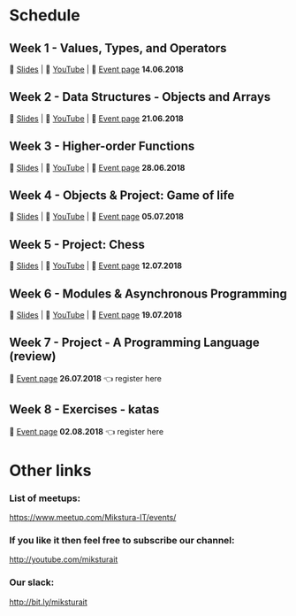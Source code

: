 # Schedule

## Week 1 - Values, Types, and Operators
:book: [Slides](https://slides.com/michalstaskiewicz-1/od-zera-do-javascript-developera-1#/) |
:movie_camera: [YouTube](https://www.youtube.com/watch?v=aXhsO5K3W-I) |
:office: [Event page](https://www.meetup.com/Mikstura-IT/events/nsnzspyxjbsb/) **14.06.2018**

## Week 2 - Data Structures - Objects and Arrays
:book: [Slides](https://slides.com/michalstaskiewicz-1/od-zera-do-javascript-developera-1-9#/) |
:movie_camera: [YouTube](https://www.youtube.com/watch?v=aXhsO5K3W-I) |
:office: [Event page](https://www.meetup.com/Mikstura-IT/events/nsnzspyxjbcc/) **21.06.2018**

## Week 3 - Higher-order Functions
:book: [Slides](https://slides.com/michalstaskiewicz-1/od-zera-do-javascript-developera-3#/) |
:movie_camera: [YouTube](https://www.youtube.com/watch?v=RLBoUKhW12I) |
:office: [Event page](https://www.meetup.com/Mikstura-IT/events/nsnzspyxjbcc/) **28.06.2018**

## Week 4 - Objects & Project: Game of life
:book: [Slides](https://slides.com/michalstaskiewicz-1/od-zera-do-javascript-developera-4#/) |
:movie_camera: [YouTube](https://www.youtube.com/watch?v=blku9Ad-7Q0) |
:office: [Event page](https://www.meetup.com/Mikstura-IT/events/nsnzspyxkbhb/) **05.07.2018**

## Week 5 - Project: Chess
:book: [Slides](https://slides.com/michalstaskiewicz-1/od-zera-do-javascript-developera-5#/) |
:movie_camera: [YouTube](https://www.youtube.com/watch?v=OVNZXZPvVFw) |
:office: [Event page](https://www.meetup.com/Mikstura-IT/events/nsnzspyxkbqb/) **12.07.2018**

## Week 6 - Modules & Asynchronous Programming
:book: [Slides](https://slides.com/poslinski_net/od-zera-do-javascript-developera-6#/) |
:movie_camera: [YouTube](https://www.youtube.com/watch?v=OWZcaNnum-o) |
:office: [Event page](https://www.meetup.com/Mikstura-IT/events/nsnzspyxkbzb/) **19.07.2018**

## Week 7 - Project - A Programming Language (review)
:office: [Event page](https://www.meetup.com/Mikstura-IT/events/nsnzspyxkbjc/) **26.07.2018** :point_left: register here

## Week 8 - Exercises - katas
:office: [Event page](https://www.meetup.com/Mikstura-IT/events/nsnzspyxlbdb/) **02.08.2018** :point_left: register here

# Other links

### List of meetups: 
https://www.meetup.com/Mikstura-IT/events/

### If you like it then feel free to subscribe our channel:
http://youtube.com/miksturait

### Our slack:
http://bit.ly/miksturait
